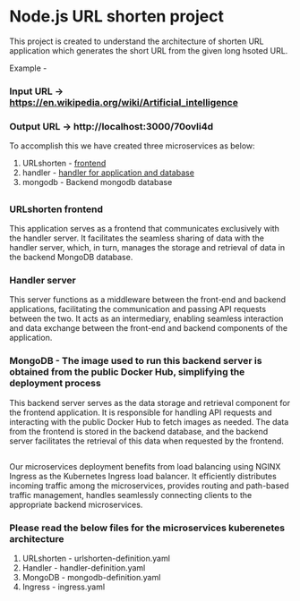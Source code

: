 # Node.js URL shorten project

This project is created to understand the architecture of shorten URL application which generates the short URL from the given long hsoted URL.

Example -

### Input URL -> https://en.wikipedia.org/wiki/Artificial_intelligence
### Output URL -> http://localhost:3000/70ovli4d

To accomplish this we have created three microservices as below:

1) URLshorten - [frontend](https://github.com/shubhamdevops2/bookmyshow_urlshorten)
2) handler - [handler for application and database](https://github.com/shubhamdevops2/bookmyshow_handler)
3) mongodb - Backend mongodb database

##

### URLshorten frontend 

This application serves as a frontend that communicates exclusively with the handler server. It facilitates the seamless sharing of data with the handler server, which, in turn, manages the storage and retrieval of data in the backend MongoDB database.

### Handler server

This server functions as a middleware between the front-end and backend applications, facilitating the communication and passing API requests between the two. It acts as an intermediary, enabling seamless interaction and data exchange between the front-end and backend components of the application.

### MongoDB - The image used to run this backend server is obtained from the public Docker Hub, simplifying the deployment process

This backend server serves as the data storage and retrieval component for the frontend application. It is responsible for handling API requests and interacting with the public Docker Hub to fetch images as needed. The data from the frontend is stored in the backend database, and the backend server facilitates the retrieval of this data when requested by the frontend.

##

Our microservices deployment benefits from load balancing using NGINX Ingress as the Kubernetes Ingress load balancer. It efficiently distributes incoming traffic among the microservices, provides routing and path-based traffic management, handles seamlessly connecting clients to the appropriate backend microservices.

### Please read the below files for the microservices kuberenetes architecture

1) URLshorten - urlshorten-definition.yaml
1) Handler - handler-definition.yaml
1) MongoDB - mongodb-definition.yaml
4) Ingress - ingress.yaml
